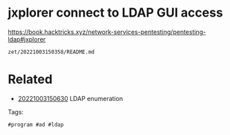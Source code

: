 # jxplorer connect to LDAP GUI access

https://book.hacktricks.xyz/network-services-pentesting/pentesting-ldap#jxplorer

` zet/20221003150358/README.md `

# Related

- [20221003150630](/zet/20221003150630/README.md) LDAP enumeration

Tags:

    #program #ad #ldap
